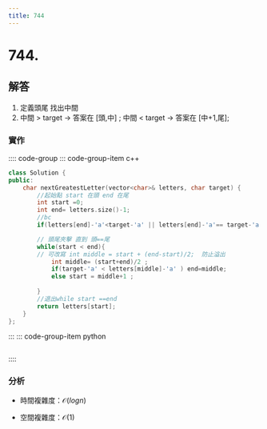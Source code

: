 ```yaml
---
title: 744
---
```


# 744.  
## 解答
1. 定義頭尾 找出中間  
2. 中間 > target -> 答案在 [頭,中] ; 中間 < target -> 答案在 [中+1,尾];
### 實作

:::: code-group
::: code-group-item c++

``` cpp
class Solution {
public:
    char nextGreatestLetter(vector<char>& letters, char target) {
        //起始點 start 在頭 end 在尾
        int start =0;
        int end= letters.size()-1;
        //bc
        if(letters[end]-'a'<target-'a' || letters[end]-'a'== target-'a' || letters[start]-'a'> target-'a') return letters[0];

        // 頭尾夾擊 直到 頭==尾
        while(start < end){
        // 可改寫 int middle = start + (end-start)/2;  防止溢出
            int middle= (start+end)/2 ;
            if(target-'a' < letters[middle]-'a' ) end=middle;
            else start = middle+1 ;
                 
        }
        //退出while start ==end
        return letters[start];
    }
};

```

:::
::: code-group-item python

``` python

```
::::

### 分析
- 時間複雜度：$\mathcal{O}(log n)$

- 空間複雜度：$\mathcal{O}(1)$

